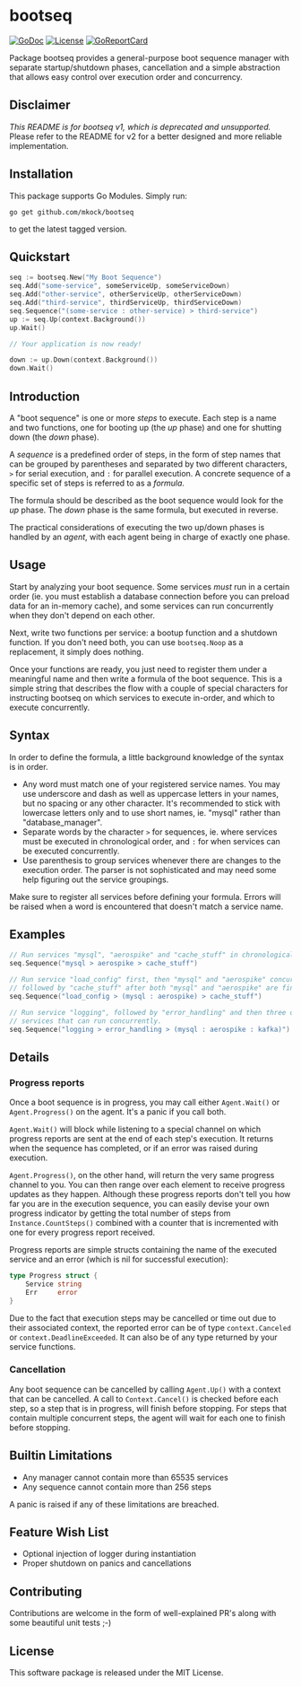 # bootseq

[![GoDoc](https://godoc.org/github.com/mkock/bootseq?status.svg)](https://godoc.org/github.com/mkock/bootseq)
[![License](https://img.shields.io/badge/license-MIT-blue.svg)](LICENSE)
[![GoReportCard](https://goreportcard.com/badge/github.com/mkock/bootseq)](https://goreportcard.com/report/github.com/mkock/bootseq)

Package bootseq provides a general-purpose boot sequence manager with separate
startup/shutdown phases, cancellation and a simple abstraction that allows easy
control over execution order and concurrency.

## Disclaimer

_This README is for bootseq v1, which is deprecated and unsupported._
Please refer to the README for v2 for a better designed and more reliable implementation.

## Installation

This package supports Go Modules. Simply run:

`go get github.com/mkock/bootseq`

to get the latest tagged version.

## Quickstart

```go
seq := bootseq.New("My Boot Sequence")
seq.Add("some-service", someServiceUp, someServiceDown)
seq.Add("other-service", otherServiceUp, otherServiceDown)
seq.Add("third-service", thirdServiceUp, thirdServiceDown)
seq.Sequence("(some-service : other-service) > third-service")
up := seq.Up(context.Background())
up.Wait()

// Your application is now ready!

down := up.Down(context.Background())
down.Wait()
```

## Introduction

A "boot sequence" is one or more _steps_ to execute. Each step is a name and
two functions, one for booting up (the _up_ phase) and one for shutting down
(the _down_ phase).

A _sequence_ is a predefined order of steps, in the form of step names
that can be grouped by parentheses and separated by two different characters,
`>` for serial execution, and `:` for parallel execution. A concrete sequence
of a specific set of steps is referred to as a _formula_.

The formula should be described as the boot sequence would look for the _up_
phase. The _down_ phase is the same formula, but executed in reverse.

The practical considerations of executing the two up/down phases is handled
by an _agent_, with each agent being in charge of exactly one phase.

## Usage

Start by analyzing your boot sequence. Some services _must_ run in a certain
order (ie. you must establish a database connection before you can preload data
for an in-memory cache), and some services can run concurrently when they don't
depend on each other.

Next, write two functions per service: a bootup function and a shutdown function.
If you don't need both, you can use `bootseq.Noop` as a replacement, it simply
does nothing.

Once your functions are ready, you just need to register them under a meaningful
name and then write a formula of the boot sequence. This is a simple string that
describes the flow with a couple of special characters for instructing bootseq
on which services to execute in-order, and which to execute concurrently.

## Syntax

In order to define the formula, a little background knowledge of the syntax is
in order.

- Any word must match one of your registered service names. You may use underscore
  and dash as well as uppercase letters in your names, but no spacing or any
  other character. It's recommended to stick with lowercase letters only and to
  use short names, ie. "mysql" rather than "database_manager".
- Separate words by the character `>` for sequences, ie. where services must be
  executed in chronological order, and `:` for when services can be executed
  concurrently.
- Use parenthesis to group services whenever there are changes to the execution
  order. The parser is not sophisticated and may need some help figuring out
  the service groupings.

Make sure to register all services before defining your formula. Errors will be
raised when a word is encountered that doesn't match a service name.

## Examples

```go
// Run services "mysql", "aerospike" and "cache_stuff" in chronological order.
seq.Sequence("mysql > aerospike > cache_stuff")

// Run service "load_config" first, then "mysql" and "aerospike" concurrently,
// followed by "cache_stuff" after both "mysql" and "aerospike" are finished. 
seq.Sequence("load_config > (mysql : aerospike) > cache_stuff")

// Run service "logging", followed by "error_handling" and then three other
// services that can run concurrently. 
seq.Sequence("logging > error_handling > (mysql : aerospike : kafka)")
```

## Details

### Progress reports

Once a boot sequence is in progress, you may call either `Agent.Wait()` or
`Agent.Progress()` on the agent. It's a panic if you call both.

`Agent.Wait()` will block while listening to a special channel on which progress
reports are sent at the end of each step's execution. It returns when the sequence
has completed, or if an error was raised during execution.

`Agent.Progress()`, on the other hand, will return the very same progress channel
to you. You can then range over each element to receive progress updates as they
happen. Although these progress reports don't tell you how far you are in the
execution sequence, you can easily devise your own progress indicator by getting
the total number of steps from `Instance.CountSteps()` combined with a counter
that is incremented with one for every progress report received.

Progress reports are simple structs containing the name of the executed service
and an error (which is nil for successful execution):

```go
type Progress struct {
	Service string
	Err     error
}
```

Due to the fact that execution steps may be cancelled or time out due to their
associated context, the reported error can be of type `context.Canceled` or
`context.DeadlineExceeded`. It can also be of any type returned by your service
functions.

### Cancellation

Any boot sequence can be cancelled by calling `Agent.Up()` with a context that
can be cancelled. A call to `Context.Cancel()` is checked before each step, so
a step that is in progress, will finish before stopping. For steps that contain
multiple concurrent steps, the agent will wait for each one to finish before
stopping.

## Builtin Limitations

- Any manager cannot contain more than 65535 services
- Any sequence cannot contain more than 256 steps

A panic is raised if any of these limitations are breached.

## Feature Wish List

- Optional injection of logger during instantiation
- Proper shutdown on panics and cancellations

## Contributing

Contributions are welcome in the form of well-explained PR's along with some
beautiful unit tests ;-)

## License

This software package is released under the MIT License.
